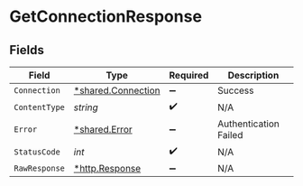 # GetConnectionResponse


## Fields

| Field                                                   | Type                                                    | Required                                                | Description                                             |
| ------------------------------------------------------- | ------------------------------------------------------- | ------------------------------------------------------- | ------------------------------------------------------- |
| `Connection`                                            | [*shared.Connection](../../models/shared/connection.md) | :heavy_minus_sign:                                      | Success                                                 |
| `ContentType`                                           | *string*                                                | :heavy_check_mark:                                      | N/A                                                     |
| `Error`                                                 | [*shared.Error](../../models/shared/error.md)           | :heavy_minus_sign:                                      | Authentication Failed                                   |
| `StatusCode`                                            | *int*                                                   | :heavy_check_mark:                                      | N/A                                                     |
| `RawResponse`                                           | [*http.Response](https://pkg.go.dev/net/http#Response)  | :heavy_minus_sign:                                      | N/A                                                     |
